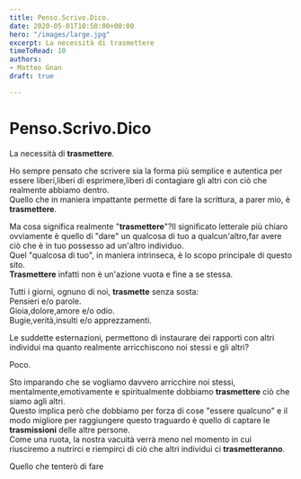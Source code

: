 ```yaml
---
title: Penso.Scrivo.Dico.
date: 2020-05-01T10:58:00+00:00
hero: "/images/large.jpg"
excerpt: La necessità di trasmettere
timeToRead: 10
authors:
- Matteo Gnan
draft: true

---
```

# Penso.Scrivo.Dico

La necessità di **trasmettere**.

Ho sempre pensato che scrivere sia la forma più semplice e autentica per essere liberi,liberi di esprimere,liberi di contagiare gli altri con ciò che realmente abbiamo dentro.  
Quello che in maniera impattante permette di fare la scrittura, a parer mio, è **trasmettere**.

Ma cosa significa realmente "**trasmettere**"?Il significato letterale più chiaro ovviamente è quello di "dare" un qualcosa di tuo a qualcun'altro,far avere ciò che è in tuo possesso ad un'altro individuo.  
Quel "qualcosa di tuo", in maniera intrinseca, è lo scopo principale di questo sito.  
**Trasmettere** infatti non è un'azione vuota e fine a se stessa.

Tutti i giorni, ognuno di noi, **trasmette** senza sosta:  
Pensieri e/o parole.  
Gioia,dolore,amore e/o odio.  
Bugie,verità,insulti e/o apprezzamenti.

Le suddette esternazioni, permettono di instaurare dei rapporti con altri individui ma quanto realmente arricchiscono noi stessi e gli altri?

Poco.

Sto imparando che se vogliamo davvero arricchire noi stessi, mentalmente,emotivamente e spiritualmente dobbiamo **trasmettere** ciò che siamo agli altri.  
Questo implica però che dobbiamo per forza di cose "essere qualcuno" e il modo migliore per raggiungere questo traguardo è quello di captare le **trasmissioni** delle altre persone.  
Come una ruota, la nostra vacuità verrà meno nel momento in cui riusciremo a nutrirci e riempirci di ciò che altri individui ci **trasmetteranno**.

Quello che tenterò di fare 